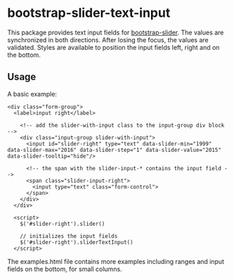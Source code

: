 # bootstrap-slider-text-input

This package provides text input fields for [bootstrap-slider](https://github.com/seiyria/bootstrap-slider).
The values are synchronized in both directions.
After losing the focus, the values are validated.
Styles are available to position the input fields left, right and on the bottom.

## Usage

A basic example:

    <div class="form-group">
      <label>input right</label>

        <!-- add the slider-with-input class to the input-group div block -->
        <div class="input-group slider-with-input">
          <input id="slider-right" type="text" data-slider-min="1999" data-slider-max="2016" data-slider-step="1" data-slider-value="2015" data-slider-tooltip="hide"/>

          <!-- the span with the slider-input-* contains the input field -->
          <span class="slider-input-right">
            <input type="text" class="form-control">
          </span>
        </div>
      </div>

      <script>
        $('#slider-right').slider()

        // initializes the input fields
        $('#slider-right').sliderTextInput()
      </script>

The examples.html file contains more examples including ranges and input fields on the bottom, for small columns.
